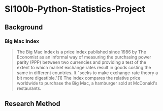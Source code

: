 # SI100b-Python-Statistics-Project
## Background
### Big Mac Index
>The Big Mac Index is a price index published since 1986 by The Economist as an informal way of measuring the purchasing power parity (PPP) between two currencies and providing a test of the extent to which market exchange rates result in goods costing the same in different countries. It "seeks to make exchange-rate theory a bit more digestible."[1] The index compares the relative price worldwide to purchase the Big Mac, a hamburger sold at McDonald's restaurants.
### 

## Research Method
## 
